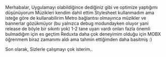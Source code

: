 Merhabalar,
Uygulamayı olabildiğince dediğiniz gibi ve optimize yaptığımı düşünüyorum
Müzikleri kendim dahil ettim
Stylesheet kullanmadım ama isteğe göre de kullanabilirim
Metro bağlantısı olmayınca müzikler ve bannerlar gözükmüyor (bu yalnızca debug modundayken oluyor yani release de böyle bir sıkıntı yok)
1-2 tane uyarı vardı onları fazla önemli bulmadığım için es geçtim
Reduxta daha çok deneyimim olduğu için MOBX öğrenmem biraz zamanımı aldı ama tahmin ettiğimden daha basitmiş :)

Son olarak,
Sizlerle çalışmayı çok isterim..
